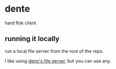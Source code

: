 # dente

hard flok client

## running it locally

run a local file server from the root of the repo.

I like using [deno's file server](/learn/deno-file-server/), but you can use any.
